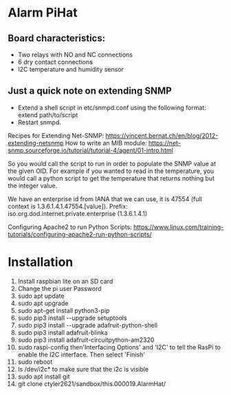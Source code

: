 # Alarm PiHat

## Board characteristics:
  * Two relays with NO and NC connections
  * 6 dry contact connections
  * I2C temperature and humidity sensor

## Just a quick note on extending SNMP
  + Extend a shell script in etc/snmpd.conf using the following format: extend <OID> <name> path/to/script <arguments>
  + Restart snmpd.

Recipes for Extending Net-SNMP: https://vincent.bernat.ch/en/blog/2012-extending-netsnmp
How to write an MIB module: https://net-snmp.sourceforge.io/tutorial/tutorial-4/agent/01-intro.html

So you would call the script to run in order to populate the SNMP value at the given OID. For example if you wanted to
read in the temperature, you would call a python script to get the temperature that returns nothing but the integer
value.

We have an enterprise id from IANA that we can use, it is 47554 (full context is 1.3.6.1.4.1.47554.[value]).
Prefix: iso.org.dod.internet.private.enterprise (1.3.6.1.4.1)


Configuring Apache2 to run Python Scripts: https://www.linux.com/training-tutorials/configuring-apache2-run-python-scripts/

# Installation
 1. Install raspbian lite on an SD card
 2. Change the pi user Password
 3. sudo apt update
 4. sudo apt upgrade
 5. sudo apt-get install python3-pip
 6. sudo pip3 install --upgrade setuptools
 7. sudo pip3 install --upgrade adafruit-python-shell
 8. sudo pip3 install adafruit-blinka
 9. sudo pip3 install adafruit-circuitpython-am2320
 10. sudo raspi-config then'Interfacing Options' and 'I2C' to tell the RasPi to enable the I2C interface. Then select 'Finish'
 11. sudo reboot
 12. ls /dev/i2c* to make sure that the i2c is visible
 13. sudo apt install git
 14. git clone ctyler2621/sandbox/this.000019.AlarmHat/
